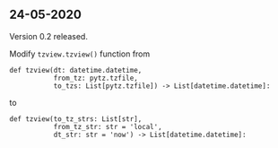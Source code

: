 24-05-2020
----------
Version 0.2 released.

Modify `tzview.tzview()` function from

    def tzview(dt: datetime.datetime,
               from_tz: pytz.tzfile,
               to_tzs: List[pytz.tzfile]) -> List[datetime.datetime]:

to

    def tzview(to_tz_strs: List[str],
               from_tz_str: str = 'local',
               dt_str: str = 'now') -> List[datetime.datetime]:
